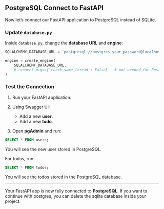 ## PostgreSQL Connect to FastAPI

Now let’s connect our FastAPI application to PostgreSQL instead of SQLite.

### Update `database.py`

Inside `database.py`, change the **database URL** and **engine**:

```python
SQLALCHEMY_DATABASE_URL = 'postgresql://postgres:your_password@localhost/TodoApplicationDatabase'

engine = create_engine(
    SQLALCHEMY_DATABASE_URL,
    # connect_args={'check_same_thread': False}   # not needed for PostgreSQL
)
```

### Test the Connection

1. Run your FastAPI application.
2. Using Swagger UI:

   - Add a new **user**.
   - Add a new **todo**.

3. Open **pgAdmin** and run:

```sql
SELECT * FROM users;
```

You will see the new user stored in PostgreSQL.

For todos, run:

```sql
SELECT * FROM todos;
```

You will see the todos stored in the PostgreSQL database.

---

Your FastAPI app is now fully connected to **PostgreSQL**. If you want to continue with postgres, you can delete the sqlite database inside your project.
